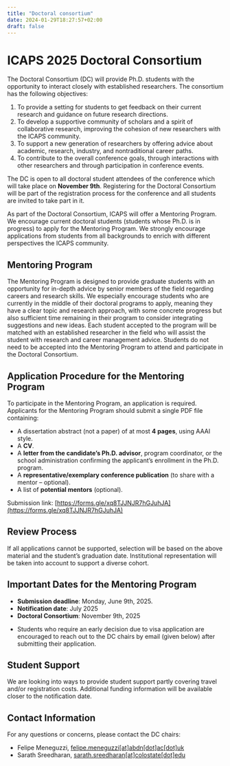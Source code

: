 ```yaml
---
title: "Doctoral consortium"
date: 2024-01-29T18:27:57+02:00
draft: false
---
```

# ICAPS 2025 Doctoral Consortium

The Doctoral Consortium (DC) will provide Ph.D. students with the opportunity to interact closely with established researchers. The consortium has the following objectives:

1. To provide a setting for students to get feedback on their current research and guidance on future research directions.
2. To develop a supportive community of scholars and a spirit of collaborative research, improving the cohesion of new researchers with the ICAPS community.
3. To support a new generation of researchers by offering advice about academic, research, industry, and nontraditional career paths.
4. To contribute to the overall conference goals, through interactions with other researchers and through participation in conference events.

The DC is open to all doctoral student attendees of the conference which will take place on **November 9th**. Registering for the Doctoral Consortium will be part of the registration process for the conference and all students are invited to take part in it.

As part of the Doctoral Consortium, ICAPS will offer a Mentoring Program. We encourage current doctoral students (students whose Ph.D. is in progress) to apply for the Mentoring Program. We strongly encourage applications from students from all backgrounds to enrich with different perspectives the ICAPS community.

## Mentoring Program

The Mentoring Program is designed to provide graduate students with an opportunity for in-depth advice by senior members of the field regarding careers and research skills. We especially encourage students who are currently in the middle of their doctoral programs to apply, meaning they have a clear topic and research approach, with some concrete progress but also sufficient time remaining in their program to consider integrating suggestions and new ideas. Each student accepted to the program will be matched with an established researcher in the field who will assist the student with research and career management advice. Students do not need to be accepted into the Mentoring Program to attend and participate in the Doctoral Consortium.

## Application Procedure for the Mentoring Program

To participate in the Mentoring Program, an application is required. Applicants for the Mentoring Program should submit a single PDF file containing:

- A dissertation abstract (not a paper) of at most **4 pages**, using AAAI style.
- A **CV**.
- A **letter from the candidate’s Ph.D. advisor**, program coordinator, or the school administration confirming the applicant’s enrollment in the Ph.D. program.
- A **representative/exemplary conference publication** (to share with a mentor – optional).
- A list of **potential mentors** (optional).

Submission link: [https://forms.gle/xq8TJJNJR7hGJuhJA](https://forms.gle/xq8TJJNJR7hGJuhJA)

## Review Process

If all applications cannot be supported, selection will be based on the above material and the student’s graduation date. Institutional representation will be taken into account to support a diverse cohort.

## Important Dates for the Mentoring Program

- **Submission deadline**: Monday, June 9th, 2025.
- **Notification date**: July 2025
- **Doctoral Consortium**: November 9th, 2025

* Students who require an early decision due to visa application are encouraged to reach out to the DC chairs by email (given below) after submitting their application.

## Student Support

We are looking into ways to provide student support partly covering travel and/or registration costs. Additional funding information will be available closer to the notification date.

## Contact Information

For any questions or concerns, please contact the DC chairs:

- Felipe Meneguzzi, [felipe.meneguzzi[at]abdn[dot]ac[dot]uk](mailto:felipe.meneguzzi@abdn.ac.uk)
- Sarath Sreedharan, [sarath.sreedharan[at]colostate[dot]edu](mailto:sarath.sreedharan@colostate.edu)
